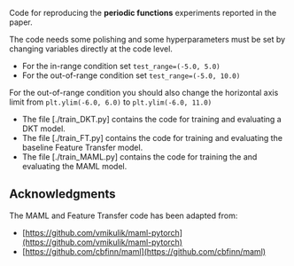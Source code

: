 Code for reproducing the **periodic functions** experiments reported in the paper.

The code needs some polishing and some hyperparameters must be set by changing variables directly at the code level.

- For the in-range condition set `test_range=(-5.0, 5.0)`
- For the out-of-range condition set `test_range=(-5.0, 10.0)`

For the out-of-range condition you should also change the horizontal axis limit from `plt.ylim(-6.0, 6.0)` to `plt.ylim(-6.0, 11.0)`

- The file [./train_DKT.py] contains the code for training and evaluating a DKT model.
- The file [./train_FT.py] contains the code for training and evaluating the baseline Feature Transfer model.
- The file [./train_MAML.py] contains the code for training the and evaluating the MAML model.


Acknowledgments
---------------

The MAML and Feature Transfer code has been adapted from:

- [https://github.com/vmikulik/maml-pytorch](https://github.com/vmikulik/maml-pytorch)
- [https://github.com/cbfinn/maml](https://github.com/cbfinn/maml)
